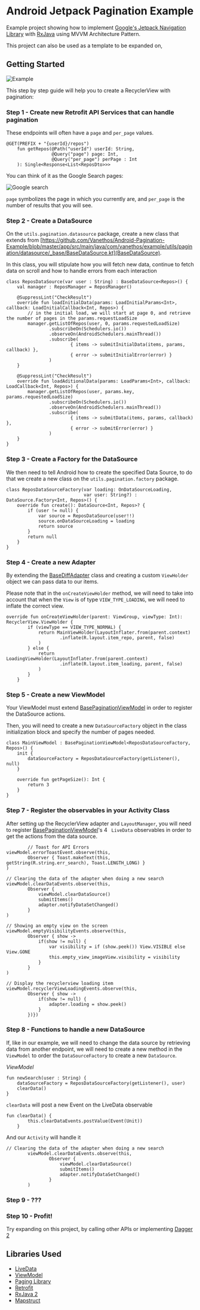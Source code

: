 # Android Jetpack Pagination Example

Example project showing how to implement [Google's Jetpack Navigation Library](https://developer.android.com/topic/libraries/architecture/paging/) with [RxJava](https://github.com/ReactiveX/RxJava) using MVVM Architecture Pattern.

This project can also be used as a template to be expanded on,

## Getting Started

![Example](https://media.giphy.com/media/8m2xMODtQZ1RAwetnQ/giphy.gif)

This step by step guide will help you to create a RecyclerView with pagination:

### Step 1 - Create new Retrofit API Services that can handle pagination

These endpoints will often have a `page` and `per_page` values. 

```
@GET(PREFIX + "{userId}/repos")
    fun getRepos(@Path("userId") userId: String,
                 @Query("page") page: Int,
                 @Query("per_page") perPage : Int
    ): Single<Response<List<ReposDto>>>
```

You can think of it as the Google Search pages:

![Google search](https://image.ibb.co/nCwYUT/Screen_Shot_2018_07_24_at_15_15_25.png)

`page` symbolizes the page in which you currently are, and `per_page` is the number of results that you will see.

### Step 2 - Create a DataSource

On the `utils.pagination.datasource` package, create a new class that extends from [https://github.com/Vanethos/Android-Pagination-Example/blob/master/app/src/main/java/com/vanethos/example/utils/pagination/datasource/_base/BaseDataSource.kt](BaseDataSource).

In this class, you will stipulate how you will fetch new data, continue to fetch data on scroll and how to handle errors from each interaction

```
class ReposDataSource(var user : String) : BaseDataSource<Repos>() {
    val manager : ReposManager = ReposManager()

    @SuppressLint("CheckResult")
    override fun loadInitialData(params: LoadInitialParams<Int>, callback: LoadInitialCallback<Int, Repos>) {
        // in the initial load, we will start at page 0, and retrieve the number of pages in the params.requestLoadSize
        manager.getListOfRepos(user, 0, params.requestedLoadSize)
                .subscribeOn(Schedulers.io())
                .observeOn(AndroidSchedulers.mainThread())
                .subscribe(
                        { items -> submitInitialData(items, params, callback) },
                        { error -> submitInitialError(error) }
                )
    }

    @SuppressLint("CheckResult")
    override fun loadAditionalData(params: LoadParams<Int>, callback: LoadCallback<Int, Repos>) {
        manager.getListOfRepos(user, params.key, params.requestedLoadSize)
                .subscribeOn(Schedulers.io())
                .observeOn(AndroidSchedulers.mainThread())
                .subscribe(
                        { items -> submitData(items, params, callback) },
                        { error -> submitError(error) }
                )
    }
}
```

### Step 3 - Create a Factory for the DataSource

We then need to tell Android how to create the specified Data Source, to do that we create a new class on the `utils.pagination.factory` package.

```
class ReposDataSourceFactory(var loading: OnDataSourceLoading,
                             var user: String?) : DataSource.Factory<Int, Repos>() {
    override fun create(): DataSource<Int, Repos>? {
        if (user != null) {
            var source = ReposDataSource(user!!)
            source.onDataSourceLoading = loading
            return source
        }
        return null
    }
}
```

### Step 4 - Create a new Adapter

By extending the [BaseDiffAdapter](https://github.com/Vanethos/Android-Pagination-Example/blob/master/app/src/main/java/com/vanethos/example/presentation/ui/base/BaseDiffAdapter.kt) class and creating a custom `ViewHolder` object we can pass data to our items.

Please note that in the `onCreateViewHolder` method, we will need to take into account that when the `View` is of type `VIEW_TYPE_LOADING`, we will need to inflate the correct view.

```
override fun onCreateViewHolder(parent: ViewGroup, viewType: Int): RecyclerView.ViewHolder {
        if (viewType == VIEW_TYPE_NORMAL) {
            return MainViewHolder(LayoutInflater.from(parent.context)
                    .inflate(R.layout.item_repo, parent, false)
            )
        } else {
            return LoadingViewHolder(LayoutInflater.from(parent.context)
                    .inflate(R.layout.item_loading, parent, false)
            )
        }
    }
```


### Step 5 - Create a new ViewModel

Your ViewModel must extend [BasePaginationViewModel](https://github.com/Vanethos/Android-Pagination-Example/blob/master/app/src/main/java/com/vanethos/example/presentation/ui/base/BasePaginationViewModel.kt) in order to register the DataSource actions.

Then, you will need to create a new `DataSourceFactory` object in the class initialization block and specify the number of pages needed.

```
class MainViewModel : BasePaginationViewModel<ReposDataSourceFactory, Repos>() {
    init {
        dataSourceFactory = ReposDataSourceFactory(getListener(), null)
    }

    override fun getPageSize(): Int {
        return 3
    }
}
```

### Step 7 - Register the observables in your Activity Class

After setting up the RecyclerView adapter and `LayoutManager`, you will need to register [BasePaginationViewModel](https://github.com/Vanethos/Android-Pagination-Example/blob/master/app/src/main/java/com/vanethos/example/presentation/ui/base/BasePaginationViewModel.kt)'s 4 `
LiveData` observables in order to get the actions from the data source.

```
        // Toast for API Errors
viewModel.errorToastEvent.observe(this,
        Observer { Toast.makeText(this, getString(R.string.err_search), Toast.LENGTH_LONG) }
)

// Clearing the data of the adapter when doing a new search
viewModel.clearDataEvents.observe(this,
        Observer {
            viewModel.clearDataSource()
            submitItems()
            adapter.notifyDataSetChanged()
        }
)

// Showing an empty view on the screen
viewModel.emptyVisibilityEvents.observe(this,
        Observer { show ->
            if(show != null) {
                var visibility = if (show.peek()) View.VISIBLE else View.GONE
                this.empty_view_imageView.visibility = visibility
            }
        }
)

// Display the recyclerview loading item
viewModel.recyclerViewLoadingEvents.observe(this,
        Observer { show ->
            if(show != null) {
                adapter.loading = show.peek()
            }
        })})
 ```

### Step 8 - Functions to handle a new DataSource

If, like in our example, we will need to change the data source by retrieving data from another endpoint, we will need to create a new method in the `ViewModel` to order the `DataSourceFactory` to create a new `DataSource`.

_ViewModel_ 
```
fun newSearch(user : String) {
    dataSourceFactory = ReposDataSourceFactory(getListener(), user)
    clearData()
}     
```

`clearData` will post a new Event on the LiveData observable

```
fun clearData() {
        this.clearDataEvents.postValue(Event(Unit))
    }
```

And our `Activity` will handle it

```
// Clearing the data of the adapter when doing a new search
        viewModel.clearDataEvents.observe(this,
                Observer {
                    viewModel.clearDataSource()
                    submitItems()
                    adapter.notifyDataSetChanged()
                }
        )
```

### Step 9 - ???

### Step 10 - Profit!

Try expanding on this project, by calling other APIs or implementing [Dagger 2](https://google.github.io/dagger/)

## Libraries Used
* [LiveData][1]
* [ViewModel][2]
* [Paging Library][3]
* [Retrofit][4]
* [RxJava 2][5]
* [Mapstruct][6]

[1]: https://developer.android.com/topic/libraries/architecture/livedata
[2]: https://developer.android.com/topic/libraries/architecture/navigation/
[3]: https://developer.android.com/topic/libraries/architecture/paging/
[4]: http://square.github.io/retrofit/
[5]: https://github.com/ReactiveX/RxJava
[6]: https://github.com/mapstruct/mapstruct
